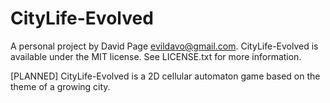 # CityLife-Evolved
A personal project by David Page <evildavo@gmail.com>.
CityLife-Evolved is available under the MIT license. See LICENSE.txt for more information.

[PLANNED]
CityLife-Evolved is a 2D cellular automaton game based on the theme of a growing city.
